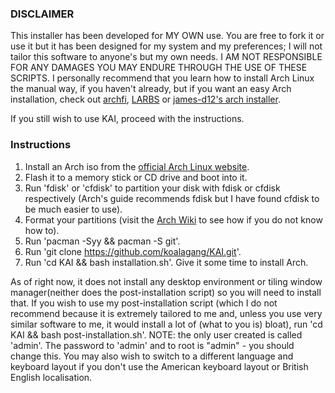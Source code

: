 ### DISCLAIMER

This installer has been developed for MY OWN use. You are free to fork it or use it but it has been designed for my system and my preferences; I will not tailor this software to anyone's but my own needs. I AM NOT RESPONSIBLE FOR ANY DAMAGES YOU MAY ENDURE THROUGH THE USE OF THESE SCRIPTS. I personally recommend that you learn how to install Arch Linux the manual way, if you haven't already, but if you want an easy Arch installation, check out [archfi](https://github.com/MatMoul/archfi), [LARBS](https://github.com/LukeSmithxyz/LARBS) or [james-d12's arch installer](https://github.com/james-d12/arch-installer). 

If you still wish to use KAI, proceed with the instructions.

### Instructions

1. Install an Arch iso from the [official Arch Linux website](https://archlinux.org/download/).
2. Flash it to a memory stick or CD drive and boot into it.
3. Run 'fdisk' or 'cfdisk' to partition your disk with fdisk or cfdisk respectively (Arch's guide recommends fdisk but I have found cfdisk to be much easier to use).
4. Format your partitions (visit the [Arch Wiki](https://wiki.archlinux.org/index.php/Installation_guide#Format_the_partitions) to see how if you do not know how to).
3. Run 'pacman -Syy && pacman -S git'.
4. Run 'git clone https://github.com/koalagang/KAI.git'.
5. Run 'cd KAI && bash installation.sh'. Give it some time to install Arch.

As of right now, it does not install any desktop environment or tiling window manager(neither does the post-installation script) so you will need to install that. If you wish to use my post-installation script (which I do not recommend because it is extremely tailored to me and, unless you use very similar software to me, it would install a lot of (what to you is) bloat), run 'cd KAI && bash post-installation.sh'. NOTE: the only user created is called 'admin'. The password to 'admin' and to root is "admin" - you should change this. You may also wish to switch to a different language and keyboard layout if you don't use the American keyboard layout or British English localisation.
